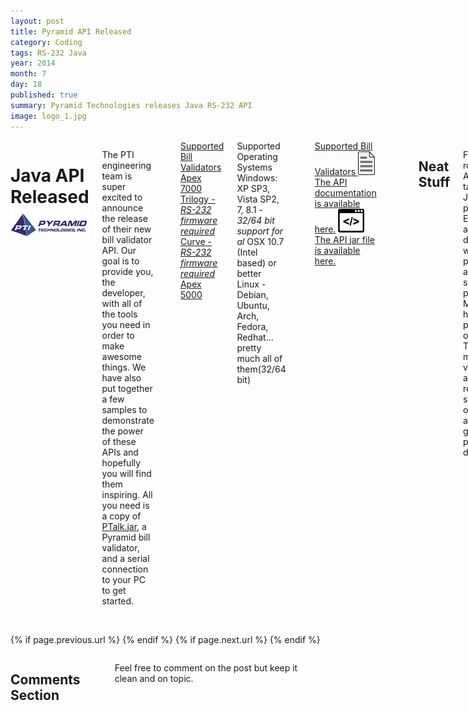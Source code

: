 ```yaml
---
layout: post
title: Pyramid API Released
category: Coding
tags: RS-232 Java
year: 2014
month: 7
day: 18
published: true
summary: Pyramid Technologies releases Java RS-232 API
image: logo_1.jpg
---
```


<!-- Content -->
<div class="row">
	<div class="col-md-9 columns">
	<!-- CONTENT HERE -->
	  
<h1>Java API Released<img alt="logo_1" class="pull-right" src="/img/logo.png" style="height:59px; width:149px" /></h1>

<p>The PTI engineering team is super excited to announce the release of their new bill validator API. Our goal is to provide you, the developer, with all of the tools you need in order to make awesome things. We have also put together a few samples to demonstrate the power of these APIs and hopefully you will find them inspiring. All you need is a copy of <a href="/api/release/PTalk.jar" target="_blank">PTalk.jar</a>, a Pyramid bill validator, and a serial connection to your PC to get started.</p>
<br>
<div class="list-group">
  <a href="#" class="list-group-item active">
Supported Bill Validators
  </a>
  <a href="http://pyramidacceptors.com/apex-7000/" class="list-group-item">Apex 7000</a>
  <a href="http://pyramidacceptors.com/trilogy-series/" class="list-group-item">Trilogy - <i>RS-232 firmware required</i></a>
  <a href="http://pyramidacceptors.com/curve-series/" class="list-group-item">Curve - <i>RS-232 firmware required</i></a>
  <a href="http://pyramidacceptors.com/apex-series/" class="list-group-item">Apex 5000</a>
</div>

<div class="list-group">
  <a class="list-group-item active">
Supported Operating Systems
  </a>
  <a class="list-group-item">Windows: XP SP3, Vista SP2, 7, 8.1 - <i>32/64 bit support for al</i></a>
  <a class="list-group-item">OSX 10.7 (Intel based) or better</a>
  <a class="list-group-item">Linux - Debian, Ubuntu, Arch, Fedora, Redhat... pretty much all of them(32/64 bit)</a>
</div>

<p>&nbsp;</p>
<div class="list-group">
  <a href="" class="list-group-item active">
Supported Bill Validators
  </a>
  <a href="/api" target="_blank" class="list-group-item"><img alt="javadoc_icon" src="/img/posts/javadoc_icon.png">The API documentation is available here.</a>
  <a href="/api/release/PTalk.jar" class="list-group-item"><img alt="jar_icon" src="/img/posts/jar_icon.png">The API jar file is available here.</a>
</div>
<br>

<p>&nbsp;</p>

<h2>Neat Stuff</h2>
<p>For our first round of APIs we have targetted the Java platform. Entrepenours and developers work on all platforms and so should our product. Many people have purchased our Apex and Trilogy model bill validators and requested sample code or APIs. We are making good on our promise to deliver.</p>

<p>&nbsp;</p>

<h3>Basic Example</h3>

<p>The simplest example can be constructed with just two lines of code.&nbsp;</p>

<div style="background:#eee; border:1px solid #ccc; padding:5px 10px">
<pre>
<code><em><a id="sample" name="sample"></a>...
// Create instance of bill acceptor and attempt to autodetect the device
PyramidAcceptor</em> acceptor = PyramidAcceptor.valueOfRS232();
<em> 
// Connect! this handles all the hand shaking and starts up the acceptor</em>
acceptor.connect();
...
</em></code>
</pre>
</div>

<p>&nbsp;</p>

<p>Of course, this is just a basic example. You are free to specify your own port name, port configuration, and even configure event handlers.&nbsp;</p>

<h3>More feature-rich Example</h3>

<div style="background:#eee; border:1px solid #ccc; padding:5px 10px">
<pre>
<code><em><a id="sample" name="sample"></a>...
// Create instance of bill acceptor
acceptor = PyramidAcceptor.valueOfRS232(RS232Configuration.INSTANCE, 
		"COM4", APIConstants.BAUDRATE_9600, APIConstants.DATABITS_7,
		APIConstants.STOPBITS_1, APIConstants.PARITY_EVEN);		
// Connect! this handles all the handsahking
acceptor.connect();

// Set poll rate to 50 ms
acceptor.setPollRate(50);

// Enable only bills 1 and 2
RS232Configuration.INSTANCE.setEnableMask(0x3);
...
</em></code>
</pre>
</div>
<p>The demonstrates the configuration parameters for a PyramidAcceptor object as well as the bill enable masking.&nbsp;</p>

<p>&nbsp;</p>

<h2>Applet Sample</h2>
<p><a href="/api/demo" target="_blank"><img rel="tooltip" title="Click to try live demo" target="_blank" alt="pyramid_api_applet_sample.png" class="right" src="/img/posts/pyramid_api_applet_sample.png" href="api/demo" /></a></p>
<p>With the example we demonstrate a simple applet that charges money for access to a service. In this case it is a silly count bot that counts words on a web page. With a little time you could adapt this to create a kiosk that serves YouTube videos, music, or any other timed service that you would like to sell</p>

<p>This example demonstrates the event support and device autodetection available with our API. <br>
<br>
<div class="panel panel-info">
  <div class="panel-body">
A working sample is available <a href="/api/demo" rel="tooltip" title="Java API Sample - Applet" target="_blank">here</a>.</p></p> This requires a bill validator and serial connection between your PC and the bill validator.<br>
  </div>
</div>
<div class="panel panel-info">
  <div class="panel-body">
The source code for this sample is available <a href="https://github.com/PyramidTechnologies/Java-API-applet-sample" rel="tooltip" title="Java API Sample - Applet" target="_blank">here</a>.</p></p>
  </div>
</div>

<h2>Desktop Sample</h2>
 <p><img alt="pyramid_api_desktop_sample.png" class="right" src="/img/posts/pyramid_api_desktop_sample.png" /></p>
<p>This is a more traditional example based on a JFrame. This simply enables the bill validator and reports and event or state change. This sample is good for debugging your application to ensure that your product idea will be rock-solid.</p>
<div class="panel panel-info">
  <div class="panel-body">
The source code for this sample is available <a href="https://github.com/PyramidTechnologies/Java-API-desktop-sample" rel="tooltip" title="Java API Sample - Desktop" target="_blank">here</a>.</p></p>
  </div>
</div>
<h2>Input Welcome</h2>

<p>Here at Pyramid Technologies, we value customer ideas and innovation. 
<br>If you require a functionality that our API is not providing, feel free to <a href="https://github.com/PyramidTechnologies/Feedback/issues/new">let us know</a>.</p>

<p>&nbsp;</p>

<p>&nbsp;</p>

<p>&nbsp;</p>
	  
	  
	<!-- END CONTENT-->  
	</div>
</div> 

<div class="row">
	<div class="span3 columns">&nbsp;</div>
	<div class="span6 column">
			<p class="pull-right">{% if page.previous.url %} <a href="{{page.previous.url}}" title="Previous Post: {{page.previous.title}}"><i class="icon-chevron-left"></i></a> 	{% endif %}   {% if page.next.url %} 	<a href="{{page.next.url}}" title="Next Post: {{page.next.title}}"><i class="icon-chevron-right"></i></a> 	{% endif %} </p>  
	</div>
</div>
	
<div class="row">	
    <div class="span9 columns">    
		<h2>Comments Section</h2>
	    <p>Feel free to comment on the post but keep it clean and on topic.</p>	
		<div id="disqus_thread"></div>
		<script type="text/javascript">
			/* * * CONFIGURATION VARIABLES: EDIT BEFORE PASTING INTO YOUR WEBPAGE * * */
			var disqus_shortname = 'ptidevelopers'; // required: replace example with your forum shortname
			var disqus_identifier = '{{ page.url }}';
			var disqus_url = 'http://pyramidtechnologies.github.com{{ page.url }}';
 
			
			/* * * DON'T EDIT BELOW THIS LINE * * */
			(function() {
				var dsq = document.createElement('script'); dsq.type = 'text/javascript'; dsq.async = true;
				dsq.src = 'http://' + disqus_shortname + '.disqus.com/embed.js';
				(document.getElementsByTagName('head')[0] || document.getElementsByTagName('body')[0]).appendChild(dsq);
			})();
		</script>
		<noscript>Please enable JavaScript to view the <a href="http://disqus.com/?ref_noscript">comments powered by Disqus.</a></noscript>
		<a href="http://disqus.com" class="dsq-brlink">blog comments powered by <span class="logo-disqus">Disqus</span></a>
	</div>
</div>

<!-- Twitter -->
<script>!function(d,s,id){var js,fjs=d.getElementsByTagName(s)[0];if(!d.getElementById(id)){js=d.createElement(s);js.id=id;js.src="//platform.twitter.com/widgets.js";fjs.parentNode.insertBefore(js,fjs);}}(document,"script","twitter-wjs");</script>

<!-- Google + -->
<script type="text/javascript">
  (function() {
    var po = document.createElement('script'); po.type = 'text/javascript'; po.async = true;
    po.src = 'https://apis.google.com/js/plusone.js';
    var s = document.getElementsByTagName('script')[0]; s.parentNode.insertBefore(po, s);
  })();
</script>

